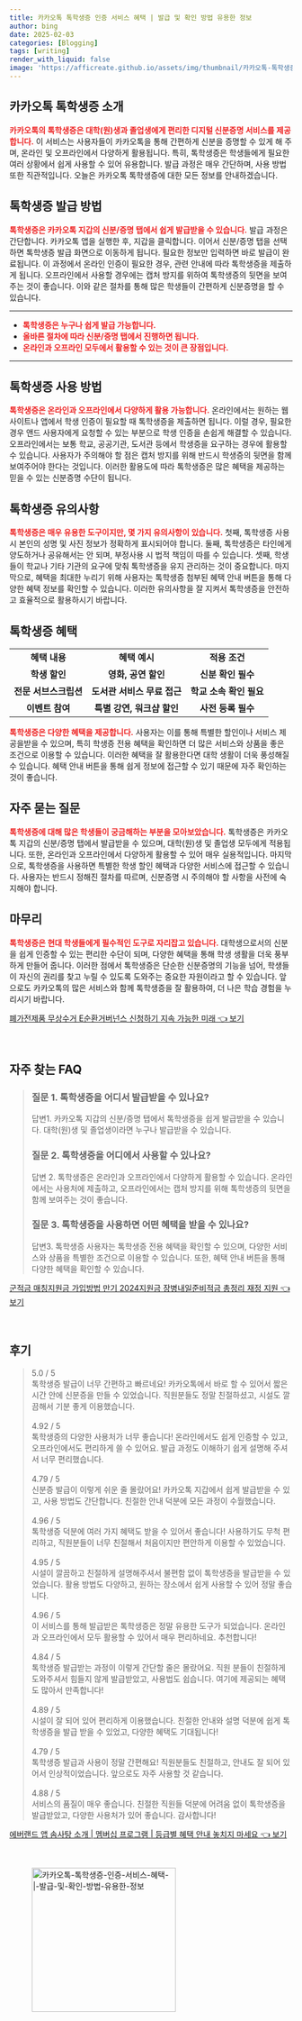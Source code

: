```yaml
---
title: 카카오톡 톡학생증 인증 서비스 혜택 | 발급 및 확인 방법 유용한 정보
author: bing
date: 2025-02-03
categories: [Blogging]
tags: [writing]
render_with_liquid: false
image: 'https://afficreate.github.io/assets/img/thumbnail/카카오톡-톡학생증-인증-서비스-혜택-|-발급-및-확인-방법-유용한-정보.webp'
---
```



<h2 id='카카오톡_톡학생증_소개'>카카오톡 톡학생증 소개</h2>

<p><b><span style="color: #ee2323;">카카오톡의 톡학생증은 대학(원)생과 졸업생에게 편리한 디지털 신분증명 서비스를 제공합니다.</span></b> 이 서비스는 사용자들이 카카오톡을 통해 간편하게 신분을 증명할 수 있게 해 주며, 온라인 및 오프라인에서 다양하게 활용됩니다. 특히, 톡학생증은 학생들에게 필요한 여러 상황에서 쉽게 사용할 수 있어 유용합니다. 발급 과정은 매우 간단하며, 사용 방법 또한 직관적입니다. 오늘은 카카오톡 톡학생증에 대한 모든 정보를 안내하겠습니다.</p>

<h2 id='톡학생증_발급_방법'>톡학생증 발급 방법</h2>

<p><b><span style="color: #ee2323;">톡학생증은 카카오톡 지갑의 신분/증명 탭에서 쉽게 발급받을 수 있습니다.</span></b> 발급 과정은 간단합니다. 카카오톡 앱을 실행한 후, 지갑을 클릭합니다. 이어서 신분/증명 탭을 선택하면 톡학생증 발급 화면으로 이동하게 됩니다. 필요한 정보만 입력하면 바로 발급이 완료됩니다. 이 과정에서 온라인 인증이 필요한 경우, 관련 안내에 따라 톡학생증을 제출하게 됩니다. 오프라인에서 사용할 경우에는 캡처 방지를 위하여 톡학생증의 뒷면을 보여주는 것이 좋습니다. 이와 같은 절차를 통해 많은 학생들이 간편하게 신분증명을 할 수 있습니다.</p>

<hr />

<ul>
    <li><b><span style="color: #ee2323;">톡학생증은 누구나 쉽게 발급 가능합니다.</span></b></li>
    <li><b><span style="color: #ee2323;">올바른 절차에 따라 신분/증명 탭에서 진행하면 됩니다.</span></b></li>
    <li><b><span style="color: #ee2323;">온라인과 오프라인 모두에서 활용할 수 있는 것이 큰 장점입니다.</span></b></li>
</ul>

<hr />

<h2 id='톡학생증_사용_방법'>톡학생증 사용 방법</h2>

<p><b><span style="color: #ee2323;">톡학생증은 온라인과 오프라인에서 다양하게 활용 가능합니다.</span></b> 온라인에서는 원하는 웹사이트나 앱에서 학생 인증이 필요할 때 톡학생증을 제출하면 됩니다. 이럴 경우, 필요한 경우 앤드 사용자에게 요청할 수 있는 부분으로 학생 인증을 손쉽게 해결할 수 있습니다. 오프라인에서는 보통 학교, 공공기관, 도서관 등에서 학생증을 요구하는 경우에 활용할 수 있습니다. 사용자가 주의해야 할 점은 캡처 방지를 위해 반드시 학생증의 뒷면을 함께 보여주어야 한다는 것입니다. 이러한 활용도에 따라 톡학생증은 많은 혜택을 제공하는 믿을 수 있는 신분증명 수단이 됩니다.</p>

<h2 id='톡학생증_유의사항'>톡학생증 유의사항</h2>

<p><b><span style="color: #ee2323;">톡학생증은 매우 유용한 도구이지만, 몇 가지 유의사항이 있습니다.</span></b> 첫째, 톡학생증 사용 시 본인의 성명 및 사진 정보가 정확하게 표시되어야 합니다. 둘째, 톡학생증은 타인에게 양도하거나 공유해서는 안 되며, 부정사용 시 법적 책임이 따를 수 있습니다. 셋째, 학생들이 학교나 기타 기관의 요구에 맞춰 톡학생증을 유지 관리하는 것이 중요합니다. 마지막으로, 혜택을 최대한 누리기 위해 사용자는 톡학생증 첨부된 혜택 안내 버튼을 통해 다양한 혜택 정보를 확인할 수 있습니다. 이러한 유의사항을 잘 지켜서 톡학생증을 안전하고 효율적으로 활용하시기 바랍니다.</p>

<h2 id='톡학생증_혜택'>톡학생증 혜택</h2>

<table>
    <tr>
        <td style="text-align: center; height: 17px;"><b>혜택 내용</b></td>
        <td style="text-align: center; height: 17px;"><b>혜택 예시</b></td>
        <td style="text-align: center; height: 17px;"><b>적용 조건</b></td>
    </tr>
    <tr>
        <td style="text-align: center; height: 17px;"><b>학생 할인</b></td>
        <td style="text-align: center; height: 17px;"><b>영화, 공연 할인</b></td>
        <td style="text-align: center; height: 17px;"><b>신분 확인 필수</b></td>
    </tr>
    <tr>
        <td style="text-align: center; height: 17px;"><b>전문 서브스크립션</b></td>
        <td style="text-align: center; height: 17px;"><b>도서관 서비스 무료 접근</b></td>
        <td style="text-align: center; height: 17px;"><b>학교 소속 확인 필요</b></td>
    </tr>
    <tr>
        <td style="text-align: center; height: 17px;"><b>이벤트 참여</b></td>
        <td style="text-align: center; height: 17px;"><b>특별 강연, 워크샵 할인</b></td>
        <td style="text-align: center; height: 17px;"><b>사전 등록 필수</b></td>
    </tr>
</table>

<p><b><span style="color: #ee2323;">톡학생증은 다양한 혜택을 제공합니다.</span></b> 사용자는 이를 통해 특별한 할인이나 서비스 제공을받을 수 있으며, 특히 학생증 전용 혜택을 확인하면 더 많은 서비스와 상품을 좋은 조건으로 이용할 수 있습니다. 이러한 혜택을 잘 활용한다면 대학 생활이 더욱 풍성해질 수 있습니다. 혜택 안내 버튼을 통해 쉽게 정보에 접근할 수 있기 때문에 자주 확인하는 것이 좋습니다.</p>

<h2 id='자주_묻는_질문'>자주 묻는 질문</h2>

<p><b><span style="color: #ee2323;">톡학생증에 대해 많은 학생들이 궁금해하는 부분을 모아보았습니다.</span></b> 톡학생증은 카카오톡 지갑의 신분/증명 탭에서 발급받을 수 있으며, 대학(원)생 및 졸업생 모두에게 적용됩니다. 또한, 온라인과 오프라인에서 다양하게 활용할 수 있어 매우 실용적입니다. 마지막으로, 톡학생증을 사용하면 특별한 학생 할인 혜택과 다양한 서비스에 접근할 수 있습니다. 사용자는 반드시 정해진 절차를 따르며, 신분증명 시 주의해야 할 사항을 사전에 숙지해야 합니다.</p>

<h2 id='마무리'>마무리</h2>

<p><b><span style="color: #ee2323;">톡학생증은 현대 학생들에게 필수적인 도구로 자리잡고 있습니다.</span></b> 대학생으로서의 신분을 쉽게 인증할 수 있는 편리한 수단이 되며, 다양한 혜택을 통해 학생 생활을 더욱 풍부하게 만들어 줍니다. 이러한 점에서 톡학생증은 단순한 신분증명의 기능을 넘어, 학생들이 자신의 권리를 찾고 누릴 수 있도록 도와주는 중요한 자원이라고 할 수 있습니다. 앞으로도 카카오톡의 많은 서비스와 함께 톡학생증을 잘 활용하여, 더 나은 학습 경험을 누리시기 바랍니다.</p>


<p><a class="click-button" title="폐가전제품 무상수거 E순환거버넌스 신청하기 지속 가능한 미래" href="https://afficreate.github.io/posts/%ED%8F%90%EA%B0%80%EC%A0%84%EC%A0%9C%ED%92%88-%EB%AC%B4%EC%83%81%EC%88%98%EA%B1%B0-E%EC%88%9C%ED%99%98%EA%B1%B0%EB%B2%84%EB%84%8C%EC%8A%A4-%EC%8B%A0%EC%B2%AD%ED%95%98%EA%B8%B0-%EC%A7%80%EC%86%8D-%EA%B0%80%EB%8A%A5%ED%95%9C-%EB%AF%B8%EB%9E%98/" rel="dofollow">폐가전제품 무상수거 E순환거버넌스 신청하기 지속 가능한 미래 👈 보기</a></p><br>
<h2 id='자주_찾는_FAQ'>자주 찾는 FAQ</h2>
<div itemscope="" itemtype="https://schema.org/FAQPage"> 
<blockquote> 
<div itemscope="" itemprop="mainEntity" itemtype="https://schema.org/Question"> 
<h3 itemprop="name">질문 1. 톡학생증을 어디서 발급받을 수 있나요?</h3> 
<div itemscope="" itemprop="acceptedAnswer" itemtype="https://schema.org/Answer"> 
<span itemprop="text"> 
<p>답변1. 카카오톡 지갑의 신분/증명 탭에서 톡학생증을 쉽게 발급받을 수 있습니다. 대학(원)생 및 졸업생이라면 누구나 발급받을 수 있습니다.</p> 
</span> 
</div> 
</div> 
<div itemscope="" itemprop="mainEntity" itemtype="https://schema.org/Question"> 
<h3 itemprop="name">질문 2. 톡학생증을 어디에서 사용할 수 있나요?</h3> 
<div itemscope="" itemprop="acceptedAnswer" itemtype="https://schema.org/Answer"> 
<span itemprop="text"> 
<p>답변 2. 톡학생증은 온라인과 오프라인에서 다양하게 활용할 수 있습니다. 온라인에서는 사용처에 제출하고, 오프라인에서는 캡처 방지를 위해 톡학생증의 뒷면을 함께 보여주는 것이 좋습니다.</p> 
</span> 
</div> 
</div> 
<div itemscope="" itemprop="mainEntity" itemtype="https://schema.org/Question"> 
<h3 itemprop="name">질문 3. 톡학생증을 사용하면 어떤 혜택을 받을 수 있나요?</h3> 
<div itemscope="" itemprop="acceptedAnswer" itemtype="https://schema.org/Answer"> 
<span itemprop="text"> 
<p>답변3. 톡학생증 사용자는 톡학생증 전용 혜택을 확인할 수 있으며, 다양한 서비스와 상품을 특별한 조건으로 이용할 수 있습니다. 또한, 혜택 안내 버튼을 통해 다양한 혜택을 확인할 수 있습니다.</p> 
</span> 
</div> 
</div> 
</blockquote> 
</div>
<p><a class="click-button" title="군적금 매칭지원금 가입방법 만기 2024지원금 장병내일준비적금 총정리 재정 지원" href="https://afficreate.github.io/posts/%EA%B5%B0%EC%A0%81%EA%B8%88-%EB%A7%A4%EC%B9%AD%EC%A7%80%EC%9B%90%EA%B8%88-%EA%B0%80%EC%9E%85%EB%B0%A9%EB%B2%95-%EB%A7%8C%EA%B8%B0-2024%EC%A7%80%EC%9B%90%EA%B8%88-%EC%9E%A5%EB%B3%91%EB%82%B4%EC%9D%BC%EC%A4%80%EB%B9%84%EC%A0%81%EA%B8%88-%EC%B4%9D%EC%A0%95%EB%A6%AC-%EC%9E%AC%EC%A0%95-%EC%A7%80%EC%9B%90/" rel="dofollow">군적금 매칭지원금 가입방법 만기 2024지원금 장병내일준비적금 총정리 재정 지원 👈 보기</a></p><br>
<h2 id='후기'>후기</h2>
<div itemscope itemtype="https://schema.org/Product">
  <blockquote>
  <div itemprop="review" itemscope itemtype="https://schema.org/Review">
      <div itemprop="reviewRating" itemscope itemtype="https://schema.org/Rating"> <span itemprop="ratingValue">5.0</span> / <span itemprop="bestRating">5</span> </div>
      <span itemprop="reviewBody">톡학생증 발급이 너무 간편하고 빠르네요! 카카오톡에서 바로 할 수 있어서 짧은 시간 안에 신분증을 만들 수 있었습니다. 직원분들도 정말 친절하셨고, 시설도 깔끔해서 기분 좋게 이용했습니다.</span>
  </div>
  <br>
  <div itemprop="review" itemscope itemtype="https://schema.org/Review">
      <div itemprop="reviewRating" itemscope itemtype="https://schema.org/Rating"> <span itemprop="ratingValue">4.92</span> / <span itemprop="bestRating">5</span> </div>
      <span itemprop="reviewBody">톡학생증의 다양한 사용처가 너무 좋습니다! 온라인에서도 쉽게 인증할 수 있고, 오프라인에서도 편리하게 쓸 수 있어요. 발급 과정도 이해하기 쉽게 설명해 주셔서 너무 편리했습니다.</span>
  </div>
  <br>
  <div itemprop="review" itemscope itemtype="https://schema.org/Review">
      <div itemprop="reviewRating" itemscope itemtype="https://schema.org/Rating"> <span itemprop="ratingValue">4.79</span> / <span itemprop="bestRating">5</span> </div>
      <span itemprop="reviewBody">신분증 발급이 이렇게 쉬운 줄 몰랐어요! 카카오톡 지갑에서 쉽게 발급받을 수 있고, 사용 방법도 간단합니다. 친절한 안내 덕분에 모든 과정이 수월했습니다.</span>
  </div>
  <br>
  <div itemprop="review" itemscope itemtype="https://schema.org/Review">
      <div itemprop="reviewRating" itemscope itemtype="https://schema.org/Rating"> <span itemprop="ratingValue">4.96</span> / <span itemprop="bestRating">5</span> </div>
      <span itemprop="reviewBody">톡학생증 덕분에 여러 가지 혜택도 받을 수 있어서 좋습니다! 사용하기도 무척 편리하고, 직원분들이 너무 친절해서 처음이지만 편안하게 이용할 수 있었습니다.</span>
  </div>
  <br>
  <div itemprop="review" itemscope itemtype="https://schema.org/Review">
      <div itemprop="reviewRating" itemscope itemtype="https://schema.org/Rating"> <span itemprop="ratingValue">4.95</span> / <span itemprop="bestRating">5</span> </div>
      <span itemprop="reviewBody">시설이 깔끔하고 친절하게 설명해주셔서 불편함 없이 톡학생증을 발급받을 수 있었습니다. 활용 방법도 다양하고, 원하는 장소에서 쉽게 사용할 수 있어 정말 좋습니다.</span>
  </div>
  <br>
  <div itemprop="review" itemscope itemtype="https://schema.org/Review">
      <div itemprop="reviewRating" itemscope itemtype="https://schema.org/Rating"> <span itemprop="ratingValue">4.96</span> / <span itemprop="bestRating">5</span> </div>
      <span itemprop="reviewBody">이 서비스를 통해 발급받은 톡학생증은 정말 유용한 도구가 되었습니다. 온라인과 오프라인에서 모두 활용할 수 있어서 매우 편리하네요. 추천합니다!</span>
  </div>
  <br>
  <div itemprop="review" itemscope itemtype="https://schema.org/Review">
      <div itemprop="reviewRating" itemscope itemtype="https://schema.org/Rating"> <span itemprop="ratingValue">4.84</span> / <span itemprop="bestRating">5</span> </div>
      <span itemprop="reviewBody">톡학생증 발급받는 과정이 이렇게 간단할 줄은 몰랐어요. 직원 분들이 친절하게 도와주셔서 힘들지 않게 발급받았고, 사용법도 쉽습니다. 여기에 제공되는 혜택도 많아서 만족합니다!</span>
  </div>
  <br>
  <div itemprop="review" itemscope itemtype="https://schema.org/Review">
      <div itemprop="reviewRating" itemscope itemtype="https://schema.org/Rating"> <span itemprop="ratingValue">4.89</span> / <span itemprop="bestRating">5</span> </div>
      <span itemprop="reviewBody">시설이 잘 되어 있어 편리하게 이용했습니다. 친절한 안내와 설명 덕분에 쉽게 톡학생증을 발급 받을 수 있었고, 다양한 혜택도 기대됩니다!</span>
  </div>
  <br>
  <div itemprop="review" itemscope itemtype="https://schema.org/Review">
      <div itemprop="reviewRating" itemscope itemtype="https://schema.org/Rating"> <span itemprop="ratingValue">4.79</span> / <span itemprop="bestRating">5</span> </div>
      <span itemprop="reviewBody">톡학생증 발급과 사용이 정말 간편해요! 직원분들도 친절하고, 안내도 잘 되어 있어서 인상적이었습니다. 앞으로도 자주 사용할 것 같습니다.</span>
  </div>
  <br>
  <div itemprop="review" itemscope itemtype="https://schema.org/Review">
      <div itemprop="reviewRating" itemscope itemtype="https://schema.org/Rating"> <span itemprop="ratingValue">4.88</span> / <span itemprop="bestRating">5</span> </div>
      <span itemprop="reviewBody">서비스의 품질이 매우 좋습니다. 친절한 직원들 덕분에 어려움 없이 톡학생증을 발급받았고, 다양한 사용처가 있어 좋습니다. 감사합니다!</span>
  </div>
  </blockquote>
</div>
<p><a class="click-button" title="에버랜드 앱 솜사탕 소개 | 멤버십 프로그램 | 등급별 혜택 안내 놓치지 마세요" href="https://afficreate.github.io/posts/%EC%97%90%EB%B2%84%EB%9E%9C%EB%93%9C-%EC%95%B1-%EC%86%9C%EC%82%AC%ED%83%95-%EC%86%8C%EA%B0%9C-%EB%A9%A4%EB%B2%84%EC%8B%AD-%ED%94%84%EB%A1%9C%EA%B7%B8%EB%9E%A8-%EB%93%B1%EA%B8%89%EB%B3%84-%ED%98%9C%ED%83%9D-%EC%95%88%EB%82%B4-%EB%86%93%EC%B9%98%EC%A7%80-%EB%A7%88%EC%84%B8%EC%9A%94/" rel="dofollow">에버랜드 앱 솜사탕 소개 | 멤버십 프로그램 | 등급별 혜택 안내 놓치지 마세요 👈 보기</a></p><br>
<figure class="image"><img src="https://afficreate.github.io/assets/img/thumbnail/카카오톡-톡학생증-인증-서비스-혜택-|-발급-및-확인-방법-유용한-정보.webp" alt="카카오톡-톡학생증-인증-서비스-혜택-|-발급-및-확인-방법-유용한-정보" width="256" height="256"></figure>